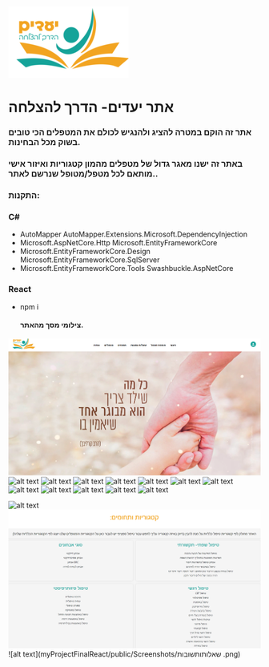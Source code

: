 ![alt text](myProjectFinalReact/public/Screenshots/logo.png)
# אתר יעדים- הדרך להצלחה
### אתר זה הוקם במטרה להציג ולהנגיש לכולם את המטפלים הכי טובים בשוק מכל הבחינות.
### באתר זה ישנו מאגר גדול של מטפלים מהמון קטגוריות ואיזור אישי מותאם לכל מטפל/מטופל שנרשם לאתר..
### התקנות: 
### C#
- AutoMapper AutoMapper.Extensions.Microsoft.DependencyInjection 
- Microsoft.AspNetCore.Http Microsoft.EntityFrameworkCore
- Microsoft.EntityFrameworkCore.Design Microsoft.EntityFrameworkCore.SqlServer 
- Microsoft.EntityFrameworkCore.Tools Swashbuckle.AspNetCore   
### React
- npm i
  #### צילומי מסך מהאתר.
![alt text](myProjectFinalReact/public/Screenshots/home.png)
![alt text](myProjectFinalReact/public/Screenshots/image(10).png)
![alt text](myProjectFinalReact/public/Screenshots/image(11).png)
![alt text](myProjectFinalReact/public/Screenshots/image(13).png)
![alt text](myProjectFinalReact/public/Screenshots/image(14).png)
![alt text](myProjectFinalReact/public/Screenshots/image(15).png)
![alt text](myProjectFinalReact/public/Screenshots/image(16).png)
![alt text](myProjectFinalReact/public/Screenshots/image(17).png)
![alt text](myProjectFinalReact/public/Screenshots/image(18).png)
![alt text](myProjectFinalReact/public/Screenshots/image(6).png)
![alt text](myProjectFinalReact/public/Screenshots/image(7).png)
![alt text](myProjectFinalReact/public/Screenshots/image(8).png)
![alt text](myProjectFinalReact/public/Screenshots/image(9).png)

![alt text](myProjectFinalReact/public/Screenshots/הוספתמטפל.png)
![alt text](myProjectFinalReact/public/Screenshots/קטגוריות.png)
![alt text](myProjectFinalReact/public/Screenshots/שאלותותשובות .png)

